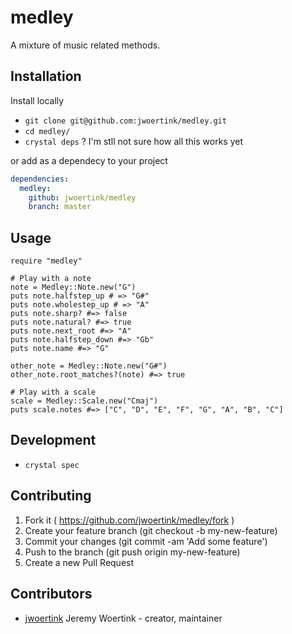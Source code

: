 # medley

A mixture of music related methods.

## Installation

Install locally

* `git clone git@github.com:jwoertink/medley.git`
* `cd medley/`
* `crystal deps` ? I'm stll not sure how all this works yet

or add as a dependecy to your project

```yaml
dependencies:
  medley:
    github: jwoertink/medley
    branch: master
```

## Usage

```crystal
require "medley"

# Play with a note
note = Medley::Note.new("G")
puts note.halfstep_up # => "G#"
puts note.wholestep_up # => "A"
puts note.sharp? #=> false
puts note.natural? #=> true
puts note.next_root #=> "A"
puts note.halfstep_down #=> "Gb"
puts note.name #=> "G"

other_note = Medley::Note.new("G#")
other_note.root_matches?(note) #=> true

# Play with a scale
scale = Medley::Scale.new("Cmaj")
puts scale.notes #=> ["C", "D", "E", "F", "G", "A", "B", "C"]
```

## Development

* `crystal spec`

## Contributing

1. Fork it ( https://github.com/jwoertink/medley/fork )
2. Create your feature branch (git checkout -b my-new-feature)
3. Commit your changes (git commit -am 'Add some feature')
4. Push to the branch (git push origin my-new-feature)
5. Create a new Pull Request

## Contributors

- [jwoertink](https://github.com/jwoertink) Jeremy Woertink - creator, maintainer
